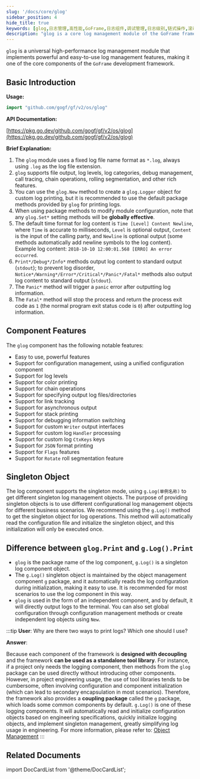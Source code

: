 ```yaml
---
slug: '/docs/core/glog'
sidebar_position: 4
hide_title: true
keywords: [glog,日志管理,高性能,GoFrame,日志组件,调试管理,日志级别,链式操作,滚动切分,单例模式]
description: "glog is a core log management module of the GoFrame framework, offering high-performance log management features. It supports file output, log levels, log categories, and rich debugging and call trace features. Create a custom Logger object through glog.New or use default methods to print logs. The notable features of the glog component include simplicity, support for color printing, asynchronous output, chain operations, and custom log handling."
---
```


`glog` is a universal high-performance log management module that implements powerful and easy-to-use log management features, making it one of the core components of the `GoFrame` development framework.

## Basic Introduction

**Usage:**

```go
import "github.com/gogf/gf/v2/os/glog"
```

**API Documentation:**

[https://pkg.go.dev/github.com/gogf/gf/v2/os/glog](https://pkg.go.dev/github.com/gogf/gf/v2/os/glog)

**Brief Explanation:**

1. The `glog` module uses a fixed log file name format as `*.log`, always using `.log` as the log file extension.
2. `glog` supports file output, log levels, log categories, debug management, call tracing, chain operations, rolling segmentation, and other rich features.
3. You can use the `glog.New` method to create a `glog.Logger` object for custom log printing, but it is recommended to use the default package methods provided by `glog` for printing logs.
4. When using package methods to modify module configuration, note that any `glog.Set*` setting methods will be **globally effective**.
5. The default time format for log content is `Time [Level] Content Newline`, where `Time` is accurate to milliseconds, `Level` is optional output, `Content` is the input of the calling party, and `Newline` is optional output (some methods automatically add newline symbols to the log content). Example log content: `2018-10-10 12:00:01.568 [ERRO] An error occurred`.
6. `Print*/Debug*/Info*` methods output log content to standard output (`stdout`); to prevent log disorder, `Notice*/Warning*/Error*/Critical*/Panic*/Fatal*` methods also output log content to standard output (`stdout`).
7. The `Panic*` method will trigger a `panic` error after outputting log information.
8. The `Fatal*` method will stop the process and return the process exit code as `1` (the normal program exit status code is `0`) after outputting log information.

## Component Features

The `glog` component has the following notable features:

- Easy to use, powerful features
- Support for configuration management, using a unified configuration component
- Support for log levels
- Support for color printing
- Support for chain operations
- Support for specifying output log files/directories
- Support for link tracking
- Support for asynchronous output
- Support for stack printing
- Support for debugging information switching
- Support for custom `Writer` output interfaces
- Support for custom log `Handler` processing
- Support for custom log `CtxKeys` keys
- Support for `JSON` format printing
- Support for `Flags` features
- Support for `Rotate` roll segmentation feature

## Singleton Object

The log component supports the singleton mode, using `g.Log(单例名称)` to get different singleton log management objects. The purpose of providing singleton objects is to use different configurational log management objects for different business scenarios. We recommend using the `g.Log()` method to get the singleton object for log operations. This method will automatically read the configuration file and initialize the singleton object, and this initialization will only be executed once.

## Difference between `glog.Print` and `g.Log().Print`

- `glog` is the package name of the log component, `g.Log()` is a singleton log component object.
- The `g.Log()` singleton object is maintained by the object management component `g` package, and it automatically reads the log configuration during initialization, making it easy to use. It is recommended for most scenarios to use the log component in this way.
- `glog` is used in the form of an independent component, and by default, it will directly output logs to the terminal. You can also set global configuration through configuration management methods or create independent log objects using `New`.

:::tip
**User**: Why are there two ways to print logs? Which one should I use?

**Answer**:

Because each component of the framework is **designed with decoupling** and the framework **can be used as a standalone tool library**. For instance, if a project only needs the logging component, then methods from the `glog` package can be used directly without introducing other components. However, in project engineering usage, the use of tool libraries tends to be cumbersome, often involving configuration and component initialization (which can lead to secondary encapsulation in most scenarios). Therefore, the framework also provides a **coupling package** called the `g` package, which loads some common components by default. `g.Log()` is one of these logging components. It will automatically read and initialize configuration objects based on engineering specifications, quickly initialize logging objects, and implement singleton management, greatly simplifying log usage in engineering. For more information, please refer to: [Object Management](../对象管理.md)
:::

## Related Documents
import DocCardList from '@theme/DocCardList';

<DocCardList />